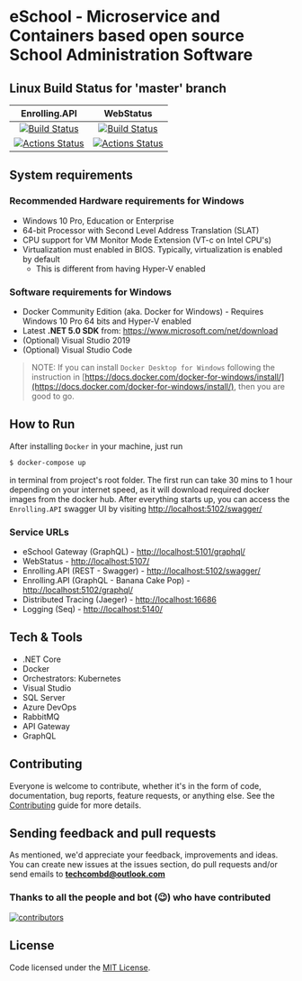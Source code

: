 # eSchool - Microservice and Containers based open source School Administration Software

## Linux Build Status for 'master' branch

|                                                                                                    Enrolling.API                                                                                                    |                                                                                                      WebStatus                                                                                                      |
| :-----------------------------------------------------------------------------------------------------------------------------------------------------------------------------------------------------------------: | :-----------------------------------------------------------------------------------------------------------------------------------------------------------------------------------------------------------------: |
| [![Build Status](https://dev.azure.com/OpenCodeFoundation/eSchool/_apis/build/status/Enrolling?branchName=master)](https://dev.azure.com/OpenCodeFoundation/eSchool/_build/latest?definitionId=4&branchName=master) | [![Build Status](https://dev.azure.com/OpenCodeFoundation/eSchool/_apis/build/status/WebStatus?branchName=master)](https://dev.azure.com/OpenCodeFoundation/eSchool/_build/latest?definitionId=5&branchName=master) |
|                             [![Actions Status](https://github.com/OpenCodeFoundation/eSchool/workflows/Enrolling.API/badge.svg)](https://github.com/OpenCodeFoundation/eSchool/actions)                             |                               [![Actions Status](https://github.com/OpenCodeFoundation/eSchool/workflows/WebStatus/badge.svg)](https://github.com/OpenCodeFoundation/eSchool/actions)                               |

## System requirements
### Recommended Hardware requirements for Windows

- Windows 10 Pro, Education or Enterprise
- 64-bit Processor with Second Level Address Translation (SLAT)
- CPU support for VM Monitor Mode Extension (VT-c on Intel CPU's)
- Virtualization must enabled in BIOS. Typically, virtualization is enabled by default
  - This is different from having Hyper-V enabled

### Software requirements for Windows

- Docker Community Edition (aka. Docker for Windows) - Requires Windows 10 Pro 64 bits and Hyper-V enabled
- Latest **.NET 5.0 SDK** from: https://www.microsoft.com/net/download
- (Optional) Visual Studio 2019
- (Optional) Visual Studio Code

> NOTE: If you can install `Docker Desktop for Windows` following the instruction in [https://docs.docker.com/docker-for-windows/install/](https://docs.docker.com/docker-for-windows/install/), then you are good to go.

## How to Run

After installing `Docker` in your machine, just run

```bash
$ docker-compose up
```

in terminal from project's root folder. The first run can take 30 mins to 1 hour depending on your internet speed, as it will download required docker images from the docker hub. After everything starts up, you can access the `Enrolling.API` swagger UI by visiting [http://localhost:5102/swagger/](http://localhost:5102/swagger/)

### Service URLs

- eSchool Gateway (GraphQL) - [http://localhost:5101/graphql/](http://localhost:5102/graphql/)
- WebStatus - [http://localhost:5107/](http://localhost:5107/)
- Enrolling.API (REST - Swagger) - [http://localhost:5102/swagger/](http://localhost:5102/swagger/)
- Enrolling.API (GraphQL - Banana Cake Pop) - [http://localhost:5102/graphql/](http://localhost:5102/graphql/)
- Distributed Tracing (Jaeger) - [http://localhost:16686](http://localhost:16686)
- Logging (Seq) - [http://localhost:5140/](http://localhost:5140/)

## Tech & Tools

- .NET Core
- Docker
- Orchestrators: Kubernetes
- Visual Studio
- SQL Server
- Azure DevOps
- RabbitMQ
- API Gateway
- GraphQL

## Contributing

Everyone is welcome to contribute, whether it's in the form of code, documentation, bug reports, feature requests, or anything else. See the [Contributing](https://github.com/OpenCodeFoundation/eschool/blob/master/CONTRIBUTING.md) guide for more details.

## Sending feedback and pull requests

As mentioned, we'd appreciate your feedback, improvements and ideas.
You can create new issues at the issues section, do pull requests and/or send emails to **techcombd@outlook.com**

### Thanks to all the people and bot (😉) who have contributed

[![contributors](https://contributors-img.web.app/image?repo=OpenCodeFoundation/eSchool)](https://github.com/OpenCodeFoundation/eSchool/graphs/contributors)

## License

Code licensed under the [MIT License](https://github.com/OpenCodeFoundation/eSchool/blob/master/LICENSE).
